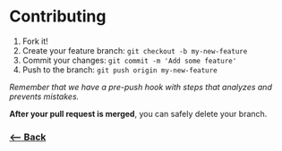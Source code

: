 # Contributing

1. Fork it!
2. Create your feature branch: `git checkout -b my-new-feature`
3. Commit your changes: `git commit -m 'Add some feature'`
4. Push to the branch: `git push origin my-new-feature`

*Remember that we have a pre-push hook with steps that analyzes and prevents mistakes.*

**After your pull request is merged**, you can safely delete your branch.

### [<-- Back](https://github.com/cruzpedro/spotify-wrapper)